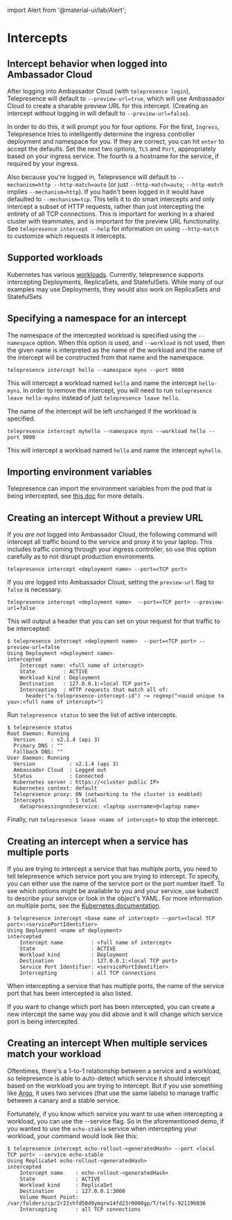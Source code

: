 import Alert from '@material-ui/lab/Alert';

# Intercepts

## Intercept behavior when logged into Ambassador Cloud

After logging into Ambassador Cloud (with `telepresence login`), Telepresence will default to `--preview-url=true`, which will use Ambassador Cloud to create a sharable preview URL for this intercept. (Creating an intercept without logging in will default to `--preview-url=false`).

In order to do this, it will prompt you for four options.  For the first, `Ingress`, Telepresence tries to intelligently determine the ingress controller deployment and namespace for you.  If they are correct, you can hit `enter` to accept the defaults.  Set the next two options, `TLS` and `Port`, appropriately based on your ingress service. The fourth is a hostname for the service, if required by your ingress.

Also because you're logged in, Telepresence will default to `--mechanism=http --http-match=auto` (or just `--http-match=auto`; `--http-match` implies `--mechanism=http`). If you hadn't been logged in it would have defaulted to `--mechanism=tcp`.  This tells it to do smart intercepts and only intercept a subset of HTTP requests, rather than just intercepting the entirety of all TCP connections.  This is important for working in a shared cluster with teammates, and is important for the preview URL functionality.  See `telepresence intercept --help` for information on using `--http-match` to customize which requests it intercepts.

## Supported workloads

Kubernetes has various [workloads](https://kubernetes.io/docs/concepts/workloads/). Currently, telepresence supports intercepting Deployments, ReplicaSets, and StatefulSets.
<Alert severity="info"> While many of our examples may use Deployments, they would also work on ReplicaSets and StatefulSets </Alert>

## Specifying a namespace for an intercept

The namespace of the intercepted workload is specified using the `--namespace` option. When this option is used, and `--workload` is not used, then the given name is interpreted as the name of the workload and the name of the intercept will be constructed from that name and the namespace.

```
telepresence intercept hello --namespace myns --port 9000
```

This will intercept a workload named `hello` and name the intercept
`hello-myns`.  In order to remove the intercept, you will need to run
`telepresence leave hello-mydns` instead of just `telepresence leave
hello`.

The name of the intercept will be left unchanged if the workload is specified.

```
telepresence intercept myhello --namespace myns --workload hello --port 9000
```

This will intercept a workload named `hello` and name the intercept `myhello`.

## Importing environment variables

Telepresence can import the environment variables from the pod that is being intercepted, see [this doc](../environment/) for more details.

## Creating an intercept Without a preview URL

If you *are not* logged into Ambassador Cloud, the following command will intercept all traffic bound to the service and proxy it to your laptop. This includes traffic coming through your ingress controller, so use this option carefully as to not disrupt production environments.

```
telepresence intercept <deployment name> --port=<TCP port>
```

If you *are* logged into Ambassador Cloud, setting the `preview-url` flag to `false` is necessary.

```
telepresence intercept <deployment name>  --port=<TCP port> --preview-url=false
```

This will output a header that you can set on your request for that traffic to be intercepted:

```
$ telepresence intercept <deployment name>  --port=<TCP port> --preview-url=false
Using Deployment <deployment name>
intercepted
    Intercept name: <full name of intercept>
    State         : ACTIVE
    Workload kind : Deployment
    Destination   : 127.0.0.1:<local TCP port>
    Intercepting  : HTTP requests that match all of:
      header("x-telepresence-intercept-id") ~= regexp("<uuid unique to you>:<full name of intercept>")
```

Run `telepresence status` to see the list of active intercepts.

```
$ telepresence status
Root Daemon: Running
  Version     : v2.1.4 (api 3)
  Primary DNS : ""
  Fallback DNS: ""
User Daemon: Running
  Version           : v2.1.4 (api 3)
  Ambassador Cloud  : Logged out
  Status            : Connected
  Kubernetes server : https://<cluster public IP>
  Kubernetes context: default
  Telepresence proxy: ON (networking to the cluster is enabled)
  Intercepts        : 1 total
    dataprocessingnodeservice: <laptop username>@<laptop name>
```

Finally, run `telepresence leave <name of intercept>` to stop the intercept.

## Creating an intercept when a service has multiple ports

If you are trying to intercept a service that has multiple ports, you need to tell telepresence which service port you are trying to intercept. To specify, you can either use the name of the service port or the port number itself. To see which options might be available to you and your service, use kubectl to describe your service or look in the object's YAML. For more information on multiple ports, see the [Kubernetes documentation](https://kubernetes.io/docs/concepts/services-networking/service/#multi-port-services).

```
$ telepresence intercept <base name of intercept> --port=<local TCP port>:<servicePortIdentifier>
Using Deployment <name of deployment>
intercepted
    Intercept name         : <full name of intercept>
    State                  : ACTIVE
    Workload kind          : Deployment
    Destination            : 127.0.0.1:<local TCP port>
    Service Port Identifier: <servicePortIdentifier>
    Intercepting           : all TCP connections
```

When intercepting a service that has multiple ports, the name of the service port that has been intercepted is also listed.

If you want to change which port has been intercepted, you can create a new intercept the same way you did above and it will change which service port is being intercepted.

## Creating an intercept When multiple services match your workload

Oftentimes, there's a 1-to-1 relationship between a service and a workload, so telepresence is able to auto-detect which service it should intercept based on the workload you are trying to intercept.  But if you use something like [Argo](../../../../argo/latest/), it uses two services (that use the same labels) to manage traffic between a canary and a stable service.

Fortunately, if you know which service you want to use when intercepting a workload, you can use the --service flag.  So in the aforementioned demo, if you wanted to use the `echo-stable` service when intercepting your workload, your command would look like this:
```
$ telepresence intercept echo-rollout-<generatedHash> --port <local TCP port> --service echo-stable
Using ReplicaSet echo-rollout-<generatedHash>
intercepted
    Intercept name    : echo-rollout-<generatedHash>
    State             : ACTIVE
    Workload kind     : ReplicaSet
    Destination       : 127.0.0.1:3000
    Volume Mount Point: /var/folders/cp/2r22shfd50d9ymgrw14fd23r0000gp/T/telfs-921196036
    Intercepting      : all TCP connections
```
